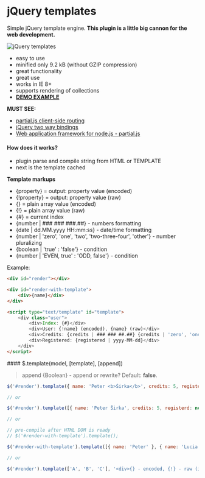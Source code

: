# jQuery templates

Simple jQuery template engine. __This plugin is a little big cannon for the web development.__

![jQuery templates](http://source.858project.com/img/jquery-templates.png)

- easy to use
- minified only 9.2 kB (without GZIP compression)
- great functionality
- great use
- works in IE 8+
- supports rendering of collections
- [__DEMO EXAMPLE__](http://source.858project.com/jquery-templates-demo.html)

__MUST SEE:__

- [partial.js client-side routing](https://github.com/petersirka/partial.js-clientside)
- [jQuery two way bindings](https://github.com/petersirka/jquery.bindings)
- [Web application framework for node.js - partial.js](https://github.com/petersirka/partial.js)

#### How does it works?

- plugin parse and compile string from HTML or TEMPLATE
- next is the template cached

__Template markups__

- {property} = output: property value (encoded)
- {!property} = output: property value (raw)
- {} = plain array value (encoded)
- {!} = plain array value (raw)
- {#} = current index
- {number | ### ### ###.##} - numbers formatting
- {date | dd.MM.yyyy HH:mm:ss} - date/time formatting
- {number | 'zero', 'one', 'two', 'two-three-four', 'other'} - number pluralizing
- {boolean | 'true' : 'false'} - condition
- {number | 'EVEN, true' : 'ODD, false'} - condition

Example:

```html
<div id="render"></div>

<div id="render-with-template">
	<div>{name}</div>
</div>

<script type="text/template" id="template">
	<div class="user">
		<div>Index: {#}</div>
		<div>User: {!name} (encoded), {name} (raw)</div>
		<div>Credits: {credits | ### ### ##.##} {credits | 'zero', 'one', 'two-three-four', 'other'}</div>
		<div>Registered: {registered | yyyy-MM-dd}</div>
	</div>
</script>
```

#### $.template(model, [template], [append])

> append {Boolean} - append or rewrite? Default: __false__.

```js
$('#render').template({ name: 'Peter <b>Širka</b>', credits: 5, registerd: new Date() }, '#template');

// or

$('#render').template([{ name: 'Peter Širka', credits: 5, registerd: new Date() }, { name: 'Lucia Širková', credits: 1230.34, registerd: new Date() }], '#template');

// or

// pre-compile after HTML DOM is ready
// $('#render-with-template').template();

$('#render-with-template').template([{ name: 'Peter' }, { name: 'Lucia' }, { name: 'Ivo' }, { name: 'Sonia' }]);

// or

$('#render').template(['A', 'B', 'C'], '<div>{} - encoded, {!} - raw (index: {#})</div>');
```